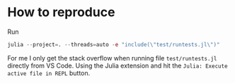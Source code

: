 # How to reproduce

Run
```julia
julia --project=. --threads=auto -e "include(\"test/runtests.jl\")"
```

For me I only get the stack overflow when running file `test/runtests.jl` directly from
VS Code. Using the Julia extension and hit the `Julia: Execute active file in REPL` button.
